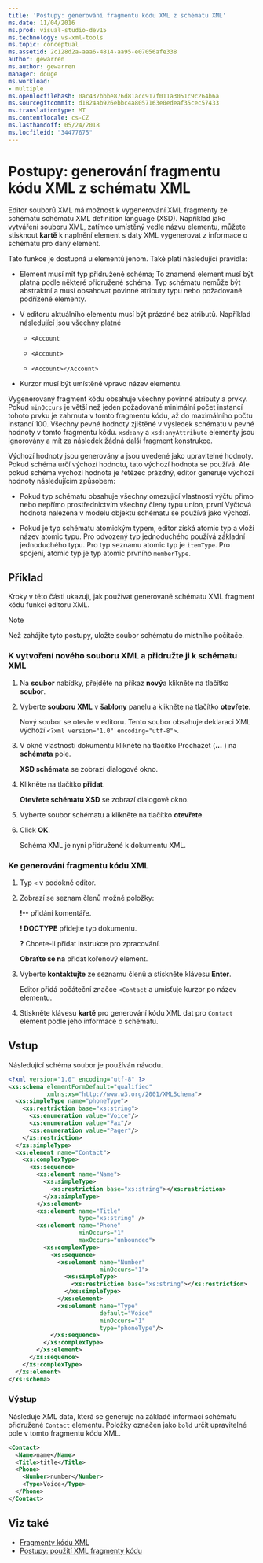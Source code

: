 ```yaml
---
title: 'Postupy: generování fragmentu kódu XML z schématu XML'
ms.date: 11/04/2016
ms.prod: visual-studio-dev15
ms.technology: vs-xml-tools
ms.topic: conceptual
ms.assetid: 2c128d2a-aaa6-4814-aa95-e07056afe338
author: gewarren
ms.author: gewarren
manager: douge
ms.workload:
- multiple
ms.openlocfilehash: 0ac437bbbe876d81acc917f011a3051c9c264b6a
ms.sourcegitcommit: d1824ab926ebbc4a8057163e0edeaf35cec57433
ms.translationtype: MT
ms.contentlocale: cs-CZ
ms.lasthandoff: 05/24/2018
ms.locfileid: "34477675"
---
```

# <a name="how-to-generate-an-xml-snippet-from-an-xml-schema"></a>Postupy: generování fragmentu kódu XML z schématu XML

Editor souborů XML má možnost k vygenerování XML fragmenty ze schématu schématu XML definition language (XSD). Například jako vytváření souboru XML, zatímco umístěný vedle názvu elementu, můžete stisknout **kartě** k naplnění element s daty XML vygenerovat z informace o schématu pro daný element.

Tato funkce je dostupná u elementů jenom. Také platí následující pravidla:

-   Element musí mít typ přidružené schéma; To znamená element musí být platná podle některé přidružené schéma. Typ schématu nemůže být abstraktní a musí obsahovat povinné atributy typu nebo požadované podřízené elementy.

-   V editoru aktuálního elementu musí být prázdné bez atributů. Například následující jsou všechny platné

    -   `<Account`

    -   `<Account>`

    -   `<Account></Account>`

-   Kurzor musí být umístěné vpravo název elementu.

Vygenerovaný fragment kódu obsahuje všechny povinné atributy a prvky. Pokud `minOccurs` je větší než jeden požadované minimální počet instancí tohoto prvku je zahrnuta v tomto fragmentu kódu, až do maximálního počtu instancí 100. Všechny pevné hodnoty zjištěné v výsledek schématu v pevné hodnoty v tomto fragmentu kódu. `xsd:any` a `xsd:anyAttribute` elementy jsou ignorovány a mít za následek žádná další fragment konstrukce.

Výchozí hodnoty jsou generovány a jsou uvedené jako upravitelné hodnoty. Pokud schéma určí výchozí hodnotu, tato výchozí hodnota se používá. Ale pokud schéma výchozí hodnota je řetězec prázdný, editor generuje výchozí hodnoty následujícím způsobem:

-   Pokud typ schématu obsahuje všechny omezující vlastnosti výčtu přímo nebo nepřímo prostřednictvím všechny členy typu union, první Výčtová hodnota nalezena v modelu objektu schématu se používá jako výchozí.

-   Pokud je typ schématu atomickým typem, editor získá atomic typ a vloží název atomic typu. Pro odvozený typ jednoduchého používá základní jednoduchého typu. Pro typ seznamu atomic typ je `itemType`. Pro spojení, atomic typ je typ atomic prvního `memberType`.

## <a name="example"></a>Příklad

 Kroky v této části ukazují, jak používat generované schématu XML fragment kódu funkci editoru XML.

> [!NOTE]
> Než zahájíte tyto postupy, uložte soubor schématu do místního počítače.

### <a name="to-create-a-new-xml-file-and-associate-it-with-an-xml-schema"></a>K vytvoření nového souboru XML a přidružte ji k schématu XML

1.  Na **soubor** nabídky, přejděte na příkaz **nový**a klikněte na tlačítko **soubor**.

2.  Vyberte **souboru XML** v **šablony** panelu a klikněte na tlačítko **otevřete**.

     Nový soubor se otevře v editoru. Tento soubor obsahuje deklaraci XML výchozí `<?xml version="1.0" encoding="utf-8">`.

3.  V okně vlastností dokumentu klikněte na tlačítko Procházet (**...** ) na **schémata** pole.

     **XSD schémata** se zobrazí dialogové okno.

4.  Klikněte na tlačítko **přidat**.

     **Otevřete schématu XSD** se zobrazí dialogové okno.

5.  Vyberte soubor schématu a klikněte na tlačítko **otevřete**.

6.  Click **OK**.

     Schéma XML je nyní přidružené k dokumentu XML.

### <a name="to-generate-an-xml-snippet"></a>Ke generování fragmentu kódu XML

1.  Typ `<` v podokně editor.

2.  Zobrazí se seznam členů možné položky:

     **!--** přidání komentáře.

     **! DOCTYPE** přidejte typ dokumentu.

     **?** Chcete-li přidat instrukce pro zpracování.

     **Obraťte se na** přidat kořenový element.

3.  Vyberte **kontaktujte** ze seznamu členů a stiskněte klávesu **Enter**.

     Editor přidá počáteční značce `<Contact` a umisťuje kurzor po název elementu.

4.  Stiskněte klávesu **kartě** pro generování kódu XML dat pro `Contact` element podle jeho informace o schématu.

## <a name="input"></a>Vstup

 Následující schéma soubor je používán návodu.

```xml
<?xml version="1.0" encoding="utf-8" ?>
<xs:schema elementFormDefault="qualified"
           xmlns:xs="http://www.w3.org/2001/XMLSchema">
  <xs:simpleType name="phoneType">
    <xs:restriction base="xs:string">
      <xs:enumeration value="Voice"/>
      <xs:enumeration value="Fax"/>
      <xs:enumeration value="Pager"/>
    </xs:restriction>
  </xs:simpleType>
  <xs:element name="Contact">
    <xs:complexType>
      <xs:sequence>
        <xs:element name="Name">
          <xs:simpleType>
            <xs:restriction base="xs:string"></xs:restriction>
          </xs:simpleType>
        </xs:element>
        <xs:element name="Title"
                    type="xs:string" />
        <xs:element name="Phone"
                    minOccurs="1"
                    maxOccurs="unbounded">
          <xs:complexType>
            <xs:sequence>
              <xs:element name="Number"
                          minOccurs="1">
                <xs:simpleType>
                  <xs:restriction base="xs:string"></xs:restriction>
                </xs:simpleType>
              </xs:element>
              <xs:element name="Type"
                          default="Voice"
                          minOccurs="1"
                          type="phoneType"/>
            </xs:sequence>
          </xs:complexType>
        </xs:element>
      </xs:sequence>
    </xs:complexType>
  </xs:element>
</xs:schema>
```

### <a name="output"></a>Výstup

 Následuje XML data, která se generuje na základě informací schématu přidružené `Contact` elementu. Položky označen jako `bold` určit upravitelné pole v tomto fragmentu kódu XML.

```xml
<Contact>
  <Name>name</Name>
  <Title>title</Title>
  <Phone>
    <Number>number</Number>
    <Type>Voice</Type>
  </Phone>
</Contact>
```

## <a name="see-also"></a>Viz také

- [Fragmenty kódu XML](../xml-tools/xml-snippets.md)
- [Postupy: použití XML fragmenty kódu](../xml-tools/how-to-use-xml-snippets.md)